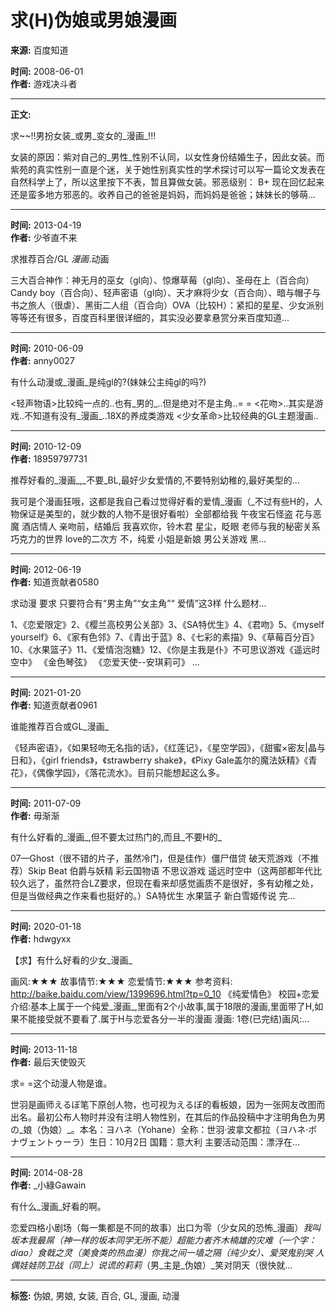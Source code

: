 # 求(H)伪娘或男娘漫画

**来源:** 百度知道

**时间:** 2008-06-01  
**作者:** 游戏决斗者

---

**正文:**

求~~!!男扮女装_或男_变女的_漫画_!!!

女装的原因：紫对自己的_男性_性别不认同，以女性身份结婚生子，因此女装。而紫苑的真实性别一直是个迷，关于她性别真实性的学术探讨可以写一篇论文发表在自然科学上了，所以这里按下不表，暂且算做女装。邪恶级别： B+ 现在回忆起来还是蛮多地方邪恶的。收养自己的爸爸是妈妈，而妈妈是爸爸；妹妹长的够萌...

---

**时间:** 2013-04-19  
**作者:** 少爷直不来

求推荐百合/GL _漫画_.动画

三大百合神作：神无月的巫女（gl向）、惊爆草莓（gl向）、圣母在上（百合向）Candy boy（百合向）、轻声密语（gl向）、天才麻将少女（百合向）、暗与帽子与书之旅人（很虐）、黑街二人组（百合向）OVA（比较H）：紧扣的星星、少女派别等等还有很多，百度百科里很详细的，其实没必要拿悬赏分来百度知道...

---

**时间:** 2010-06-09  
**作者:** anny0027

有什么动漫或_漫画_是纯gl的?(妹妹公主纯gl的吗?)

<轻声物语>比较纯一点的..也有_男的_..但是绝对不是主角..= = <花吻>..其实是游戏..不知道有没有_漫画_..18X的养成类游戏 <少女革命>比较经典的GL主题漫画..

---

**时间:** 2010-12-09  
**作者:** 18959797731

推荐好看的_漫画_,_不要_BL,最好少女爱情的,不要特别幼稚的,最好美型的...

我可是个漫画狂哦，这都是我自己看过觉得好看的爱情_漫画（_不过有些H的，人物保证是美型的，就少数的人物不是很好看啦）全部都给我 午夜宝石怪盗 花与恶魔 酒店情人 亲吻前，结婚后 我喜欢你，铃木君 星尘，眨眼 老师与我的秘密关系 巧克力的世界 love的二次方 不，纯爱 小姐是新娘 男公关游戏 黑...

---

**时间:** 2012-06-19  
**作者:** 知道贡献者0580

求动漫 要求 只要符合有“男主角”“女主角”“ 爱情”这3样 什么题材...

1、《恋爱限定》2、《樱兰高校男公关部》3、《SA特优生》4、《君吻》5、《myself yourself》6、《家有色邻》7、《青出于蓝》8、《七彩的素描》9、《草莓百分百》10、《水果篮子》11、《爱情泡泡糖》12、《你是主我是仆》不可思议游戏《遥远时空中》 《金色琴弦》 《恋爱天使--安琪莉可》 ...

---

**时间:** 2021-01-20  
**作者:** 知道贡献者0961

谁能推荐百合或GL_漫画_

《轻声密语》，《如果轻吻无名指的话》，《红莲记》，《星空学园》，《甜蜜×密友|晶与日和》，《girl friends》，《strawberry shake》，《Pixy Gale盖尔的魔法妖精》《青花》，《偶像学园》，《落花流水》。目前只能想起这么多。

---

**时间:** 2011-07-09  
**作者:** 毋渐渐

有什么好看的_漫画_,但不要太过热门的,而且_不要H的_

07—Ghost（很不错的片子，虽然冷门，但是佳作）僵尸借贷 破天荒游戏（不推荐）Skip Beat 伯爵与妖精 彩云国物语 不思议游戏 遥远时空中（这两部都年代比较久远了，虽然符合LZ要求，但现在看来却感觉画质不是很好，多有幼稚之处，但是当做经典之作来看也挺好的。）SA特优生 水果篮子 新白雪姬传说 完...

---

**时间:** 2020-01-18  
**作者:** hdwgyxx

【求】有什么好看的少女_漫画_

画风:★★★ 故事情节:★★★ 恋爱情节:★★★ 参考资料: http://baike.baidu.com/view/1399696.html?tp=0_10 《纯爱情色》 校园+恋爱 介绍:基本上属于一个纯爱_漫画_,里面有2个小故事,属于18限的漫画,里面带了H,如果不能接受就不要看了.属于H与恋爱各分一半的漫画 漫画: 1卷(已完结)画风:...

---

**时间:** 2013-11-18  
**作者:** 最后天使毁灭

求= =这个动漫人物是谁。

世羽是画师えるぼ笔下原创人物，也可视为えるぼ的看板娘，因为一张网友改图而出名。最初公布人物时并没有注明人物性别，在其后的作品投稿中才注明角色为男の_娘（伪娘）_。本名：ヨハネ（Yohane）全称：世羽·波拿文都拉（ヨハネ·ボナヴェントゥーラ）生日：10月2日 国籍：意大利 主要活动范围：漂浮在...

---

**时间:** 2014-08-28  
**作者:** _小綠Gawain

有什么_漫画_好看的啊。

恋爱四格小剧场（每一集都是不同的故事）出口为零（少女风的恐怖_漫画）_我叫坂本我最屌（神一样的坂本同学无所不能）超能力者齐木楠雄的灾难（一个字：diao）食戟之灵（美食类的热血漫）你我之间一墙之隔（纯少女）、爱哭鬼别哭 人偶娃娃防卫战（同上）说谎的莉莉_（男_主是_伪娘）_笑对阴天（很快就...

--- 

**标签:** 伪娘, 男娘, 女装, 百合, GL, 漫画, 动漫